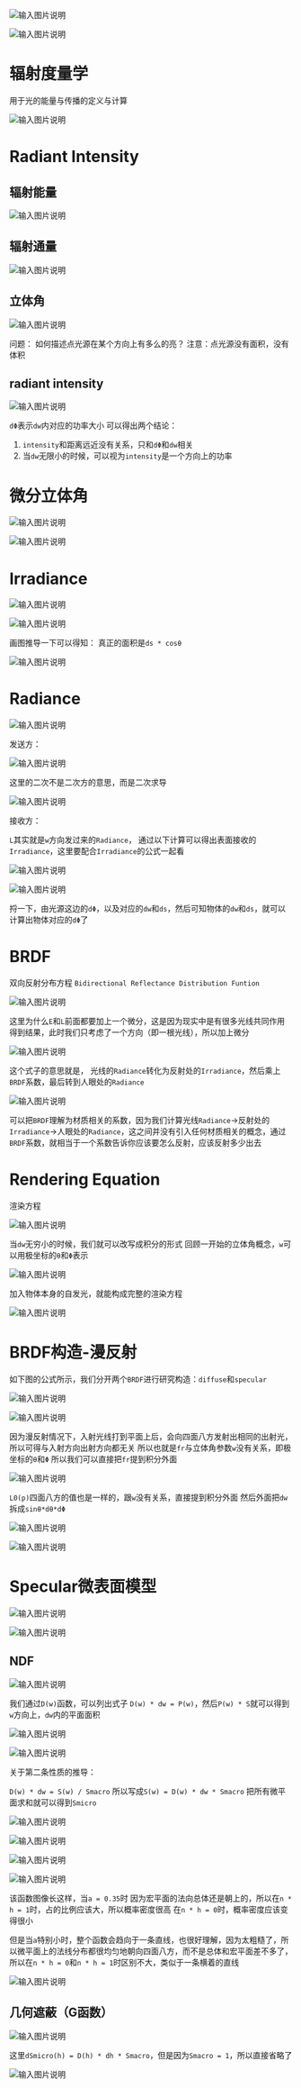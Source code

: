 ![输入图片说明](/imgs/2025-03-07/BG2svCQWM9kGUdnF.png)

![输入图片说明](/imgs/2025-03-07/FlLYjRJaIu7grJJm.png)

# 辐射度量学
用于光的能量与传播的定义与计算

![输入图片说明](/imgs/2025-03-07/XHpZApk0oA4v9a0q.png)

# Radiant Intensity

## 辐射能量

![输入图片说明](/imgs/2025-03-07/eklgiY6JhKm1kruV.png)

## 辐射通量

![输入图片说明](/imgs/2025-03-07/mVUI4L8AkcuN7E93.png)

## 立体角

![输入图片说明](/imgs/2025-03-07/R5MpAqBR0kBzTqhv.png)

问题：
如何描述点光源在某个方向上有多么的亮？
注意：点光源没有面积，没有体积

## radiant intensity

![输入图片说明](/imgs/2025-03-07/Mxvau6tc3y6tCHSi.png)

`dΦ`表示`dw`内对应的功率大小
可以得出两个结论：
1. `intensity`和距离远近没有关系，只和`dΦ`和`dw`相关
2. 当`dw`无限小的时候，可以视为`intensity`是一个方向上的功率

# 微分立体角
 
![输入图片说明](/imgs/2025-03-07/QQPq8LjfcTjn7V9o.png)

![输入图片说明](/imgs/2025-03-07/Qbom7GTVdC09lPpr.png)

# Irradiance

![输入图片说明](/imgs/2025-03-07/3v7TDuR6k6gh48gA.png)

![输入图片说明](/imgs/2025-03-07/jMdxqINHf0oDjcPa.png)

画图推导一下可以得知：
真正的面积是`ds * cosθ`

![输入图片说明](/imgs/2025-03-07/Yq0yTsRZKUHJq1d5.png)

# Radiance

![输入图片说明](/imgs/2025-03-08/qS8aYOaiTgDV0MEY.png)

发送方：

![输入图片说明](/imgs/2025-03-08/NhlK2GeSwBo8oXrq.png)

这里的二次不是二次方的意思，而是二次求导

![输入图片说明](/imgs/2025-03-08/YifQQoxvmy5J5KMM.png)

接收方：

`L`其实就是`w`方向发过来的`Radiance`，
通过以下计算可以得出表面接收的`Irradiance`，这里要配合`Irradiance`的公式一起看

![输入图片说明](/imgs/2025-03-08/Lbb2laxvsPgZ32L9.png)

![输入图片说明](/imgs/2025-03-08/Byypax7tnWae758P.png)

捋一下，由光源这边的`dΦ`，以及对应的`dw`和`ds`，然后可知物体的`dw`和`ds`，就可以计算出物体对应的`dΦ`了

# BRDF
双向反射分布方程
`Bidirectional Reflectance Distribution Funtion`

![输入图片说明](/imgs/2025-03-08/si9pEaOPfLvIG17r.png)

这里为什么`E`和`L`前面都要加上一个微分，这是因为现实中是有很多光线共同作用得到结果，此时我们只考虑了一个方向（即一根光线），所以加上微分

![输入图片说明](/imgs/2025-03-08/2XlHY3Hro2hr56Rd.png)

这个式子的意思就是，
光线的`Radiance`转化为反射处的`Irradiance`，然后乘上`BRDF`系数，最后转到人眼处的`Radiance`

![输入图片说明](/imgs/2025-03-08/m4fVMzi2qL9fREyA.png)

可以把`BRDF`理解为材质相关的系数，因为我们计算光线`Radiance`->反射处的`Irradiance`->人眼处的`Radiance`，这之间并没有引入任何材质相关的概念，通过`BRDF`系数，就相当于一个系数告诉你应该要怎么反射，应该反射多少出去

# Rendering Equation
渲染方程

![输入图片说明](/imgs/2025-03-08/Bch7WmAeu7HlG9Sh.png)

当`dw`无穷小的时候，我们就可以改写成积分的形式
回顾一开始的立体角概念，`w`可以用极坐标的`θ`和`Φ`表示

![输入图片说明](/imgs/2025-03-08/8IfZr9j3f9YWHWPU.png)

加入物体本身的自发光，就能构成完整的渲染方程

![输入图片说明](/imgs/2025-03-08/PrfOlGv1cLO1q9t9.png)

# BRDF构造-漫反射
如下图的公式所示，我们分开两个`BRDF`进行研究构造：`diffuse`和`specular`

![输入图片说明](/imgs/2025-03-08/c08IQijLttdVaJaK.png)

![输入图片说明](/imgs/2025-03-08/AvIMK3Zt2wAeXG9i.png)

因为漫反射情况下，入射光线打到平面上后，会向四面八方发射出相同的出射光，所以可得与入射方向出射方向都无关
所以也就是`fr`与立体角参数`w`没有关系，即极坐标的`θ`和`Φ`
所以我们可以直接把`fr`提到积分外面

![输入图片说明](/imgs/2025-03-08/HdV9ZGBXKAtRkypR.png)

`L0(p)`四面八方的值也是一样的，跟`w`没有关系，直接提到积分外面
然后外面把`dw`拆成`sinθ*dθ*dΦ`

![输入图片说明](/imgs/2025-03-08/usoY0KdsjAJqMZCV.png)

![输入图片说明](/imgs/2025-03-08/Ud7zJkB6eavG0g8P.png)

# Specular微表面模型

![输入图片说明](/imgs/2025-03-08/udrdlvsTzd7rmBNt.png)

![输入图片说明](/imgs/2025-03-08/OhJu0KMlKgTBbmvQ.png)

## NDF

![输入图片说明](/imgs/2025-03-08/PVz5C4W5JgXmowDY.png)

我们通过`D(w)`函数，可以列出式子
`D(w) * dw = P(w)`，然后`P(w) * S`就可以得到`w`方向上，`dw`内的平面面积

![输入图片说明](/imgs/2025-03-09/JEUHmgQZRV7sQXyD.png)

![输入图片说明](/imgs/2025-03-09/pBx4l0TeLYzLNflg.png)

关于第二条性质的推导：

`D(w) * dw = S(w) / Smacro`
所以写成`S(w) = D(w) * dw * Smacro`
把所有微平面求和就可以得到`Smicro`

![输入图片说明](/imgs/2025-03-09/PXMy5D8kQkmW0imz.png)

![输入图片说明](/imgs/2025-03-09/5bsmMUSnJGrktSAt.png)

![输入图片说明](/imgs/2025-03-09/GujLh67uEwRsyojO.png)

![输入图片说明](/imgs/2025-03-09/pVJ0uoYGbHyQgOXU.png)

该函数图像长这样，当`a = 0.35`时
因为宏平面的法向总体还是朝上的，所以在`n * h = 1`时，占的比例应该大，所以概率密度很高
在`n * h = 0`时，概率密度应该变得很小

但是当`a`特别小时，整个函数会趋向于一条直线，也很好理解，因为太粗糙了，所以微平面上的法线分布都很均匀地朝向四面八方，而不是总体和宏平面差不多了，所以在`n * h = 0`和`n * h = 1`时区别不大，类似于一条横着的直线

![输入图片说明](/imgs/2025-03-09/00LhwnMJF5RAREhJ.png)

## 几何遮蔽（G函数）

![输入图片说明](/imgs/2025-03-09/AImF1iFf0bHL1WNr.png)

这里`dSmicro(h) = D(h) * dh * Smacro`，但是因为`Smacro = 1`，所以直接省略了

![输入图片说明](/imgs/2025-03-09/FFWgFXkowNFi9qhh.png)
<!--stackedit_data:
eyJoaXN0b3J5IjpbLTg5ODA0NDQ0NSwtNjYwMzIzMjg5LDk0OD
IyNjg4NiwxNDA3MTg3MDI0LC05Nzc5MTcwNjQsMjExMzM5ODA1
OSw0MDU1NTE3NDAsLTI1ODQ5MjAyMywtMTM5MTAzNTcyMiwtMT
c0MDQzMTQxOCw5NDczMzA1LDExNjgwMTc5NjIsLTE4ODE0OTkz
OTksLTQyMDc5NTUwNSwyMDAwMDA5MDMyLC0xMDQxMjc2MjUxLC
0xMjkzMzEzNjk1LC0xNjI4NDQzNjIsLTE4ODI4MTI4MDksMTQ4
NzI4NTgwOF19
-->